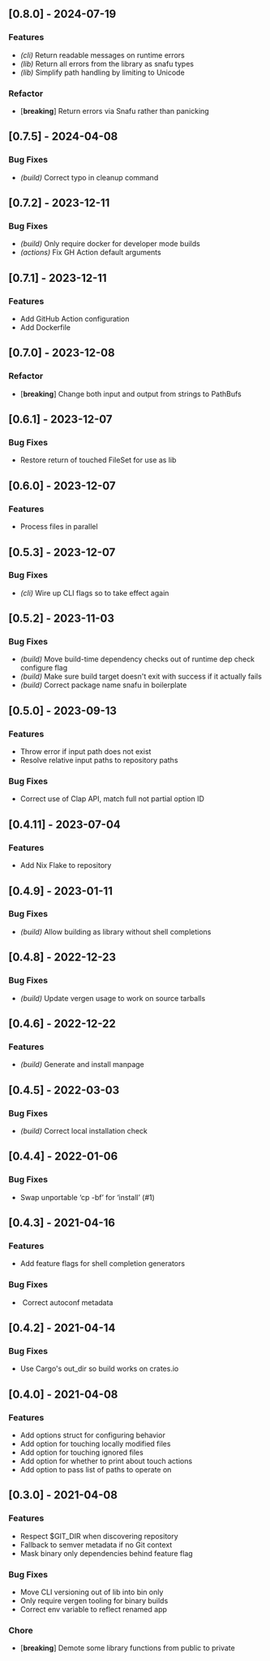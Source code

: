 ## [0.8.0] - 2024-07-19

### Features

- *(cli)* Return readable messages on runtime errors
- *(lib)* Return all errors from the library as snafu types
- *(lib)* Simplify path handling by limiting to Unicode

### Refactor

- [**breaking**] Return errors via Snafu rather than panicking

## [0.7.5] - 2024-04-08

### Bug Fixes

- *(build)* Correct typo in cleanup command

## [0.7.2] - 2023-12-11

### Bug Fixes

- *(build)* Only require docker for developer mode builds
- *(actions)* Fix GH Action default arguments

## [0.7.1] - 2023-12-11

### Features

- Add GitHub Action configuration
- Add Dockerfile

## [0.7.0] - 2023-12-08

### Refactor

- [**breaking**] Change both input and output from strings to PathBufs

## [0.6.1] - 2023-12-07

### Bug Fixes

- Restore return of touched FileSet for use as lib

## [0.6.0] - 2023-12-07

### Features

- Process files in parallel

## [0.5.3] - 2023-12-07

### Bug Fixes

- *(cli)* Wire up CLI flags so to take effect again

## [0.5.2] - 2023-11-03

### Bug Fixes

- *(build)* Move build-time dependency checks out of runtime dep check configure flag
- *(build)* Make sure build target doesn't exit with success if it actually fails
- *(build)* Correct package name snafu in boilerplate

## [0.5.0] - 2023-09-13

### Features

- Throw error if input path does not exist
- Resolve relative input paths to repository paths

### Bug Fixes

- Correct use of Clap API, match full not partial option ID

## [0.4.11] - 2023-07-04

### Features

- Add Nix Flake to repository

## [0.4.9] - 2023-01-11

### Bug Fixes

- *(build)* Allow building as library without shell completions

## [0.4.8] - 2022-12-23

### Bug Fixes

- *(build)* Update vergen usage to work on source tarballs

## [0.4.6] - 2022-12-22

### Features

- *(build)* Generate and install manpage

## [0.4.5] - 2022-03-03

### Bug Fixes

- *(build)* Correct local installation check

## [0.4.4] - 2022-01-06

### Bug Fixes

- Swap unportable ‘cp -bf’ for ‘install’ (#1)

## [0.4.3] - 2021-04-16

### Features

- Add feature flags for shell completion generators

### Bug Fixes

- ‌ Correct autoconf metadata

## [0.4.2] - 2021-04-14

### Bug Fixes

- Use Cargo's out_dir so build works on crates.io

## [0.4.0] - 2021-04-08

### Features

- Add options struct for configuring behavior
- Add option for touching locally modified files
- Add option for touching ignored files
- Add option for whether to print about touch actions
- Add option to pass list of paths to operate on

## [0.3.0] - 2021-04-08

### Features

- Respect $GIT_DIR when discovering repository
- Fallback to semver metadata if no Git context
- Mask binary only dependencies behind feature flag

### Bug Fixes

- Move CLI versioning out of lib into bin only
- Only require vergen tooling for binary builds
- Correct env variable to reflect renamed app

### Chore

- [**breaking**] Demote some library functions from public to private

